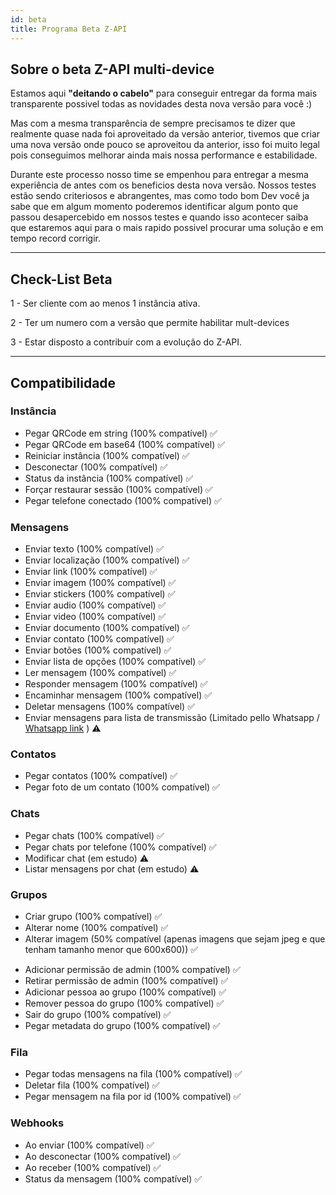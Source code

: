 ```yaml
---
id: beta
title: Programa Beta Z-API
---
```


## Sobre o beta Z-API multi-device

Estamos aqui **"deitando o cabelo"** para conseguir entregar da forma mais transparente possivel todas as novidades desta nova versão para você :)

Mas com a mesma transparência de sempre precisamos te dizer que realmente quase nada foi aproveitado da versão anterior, tivemos que criar uma nova versão onde pouco se aproveitou da anterior, isso foi muito legal pois conseguimos melhorar ainda mais nossa performance e estabilidade.

Durante este processo nosso time se empenhou para entregar a mesma experiência de antes com os beneficios desta nova versão. Nossos testes estão sendo criteriosos e abrangentes, mas como todo bom Dev você ja sabe que em algum momento poderemos identificar algum ponto que passou desapercebido em nossos testes e quando isso acontecer saiba que estaremos aqui para o mais rapido possivel procurar uma solução e em tempo record corrigir.

---

## Check-List Beta

1 - Ser cliente com ao menos 1 instância ativa.

2 - Ter um numero com a versão que permite habilitar mult-devices

3 - Estar disposto a contribuir com a evolução do Z-API.

---

## Compatibilidade

### Instância

- Pegar QRCode em string (100% compatível) ✅
- Pegar QRCode em base64 (100% compatível) ✅
- Reiniciar instância (100% compatível) ✅
- Desconectar (100% compatível) ✅
- Status da instância (100% compatível) ✅
- Forçar restaurar sessão (100% compatível) ✅
- Pegar telefone conectado (100% compatível) ✅

### Mensagens

- Enviar texto (100% compatível) ✅
- Enviar localização (100% compatível) ✅
- Enviar link (100% compatível) ✅
- Enviar imagem (100% compatível) ✅
- Enviar stickers (100% compatível) ✅
- Enviar audio (100% compatível) ✅
- Enviar video (100% compatível) ✅
- Enviar documento (100% compatível) ✅
- Enviar contato (100% compatível) ✅
- Enviar botões (100% compatível) ✅
- Enviar lista de opções (100% compatível) ✅
- Ler mensagem (100% compatível) ✅
- Responder mensagem (100% compatível) ✅
- Encaminhar mensagem (100% compatível) ✅
- Deletar mensagens (100% compatível) ✅
- Enviar mensagens para lista de transmissão (Limitado pello Whatsapp / [Whatsapp link](https://faq.whatsapp.com/general/download-and-installation/about-multi-device-beta/?lang=en) ) ⚠️

### Contatos

- Pegar contatos (100% compatível) ✅
- Pegar foto de um contato (100% compatível) ✅

### Chats

- Pegar chats (100% compatível) ✅
- Pegar chats por telefone (100% compatível) ✅
- Modificar chat (em estudo) ⚠️
- Listar mensagens por chat (em estudo) ⚠️

### Grupos

- Criar grupo (100% compatível) ✅
- Alterar nome (100% compatível) ✅
- Alterar imagem (50% compatível (apenas imagens que sejam jpeg e que tenham tamanho menor que 600x600)) ✅
<!-- - Alterar descrição (100% compatível) ✅ -->
- Adicionar permissão de admin (100% compatível) ✅
- Retirar permissão de admin (100% compatível) ✅
- Adicionar pessoa ao grupo (100% compatível) ✅
- Remover pessoa do grupo (100% compatível) ✅
- Sair do grupo (100% compatível) ✅
- Pegar metadata do grupo (100% compatível) ✅

### Fila

- Pegar todas mensagens na fila (100% compatível) ✅
- Deletar fila (100% compatível) ✅
- Pegar mensagem na fila por id (100% compatível) ✅

### Webhooks

- Ao enviar (100% compatível) ✅
- Ao desconectar (100% compatível) ✅
- Ao receber (100% compatível) ✅
- Status da mensagem (100% compatível) ✅
